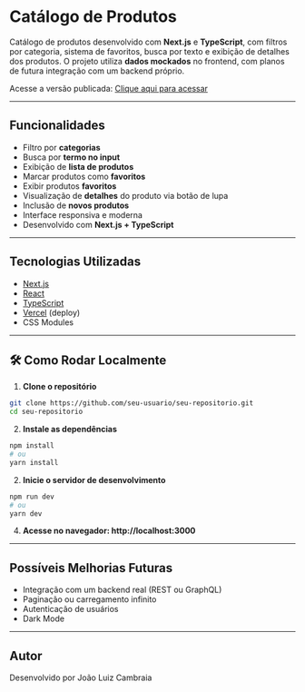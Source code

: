 # Catálogo de Produtos

Catálogo de produtos desenvolvido com **Next.js** e **TypeScript**, com filtros por categoria, sistema de favoritos, busca por texto e exibição de detalhes dos produtos. O projeto utiliza **dados mockados** no frontend, com planos de futura integração com um backend próprio.

Acesse a versão publicada: [Clique aqui para acessar](https://product-catalog-pink.vercel.app/)

---

## Funcionalidades

- Filtro por **categorias**
- Busca por **termo no input**
- Exibição de **lista de produtos**
- Marcar produtos como **favoritos**
- Exibir produtos **favoritos**
- Visualização de **detalhes** do produto via botão de lupa
- Inclusão de **novos produtos**
- Interface responsiva e moderna
- Desenvolvido com **Next.js + TypeScript**

---

## Tecnologias Utilizadas

- [Next.js](https://nextjs.org/)
- [React](https://reactjs.org/)
- [TypeScript](https://www.typescriptlang.org/)
- [Vercel](https://vercel.com/) (deploy)
- CSS Modules

---

## 🛠️ Como Rodar Localmente

1. **Clone o repositório**

```bash
git clone https://github.com/seu-usuario/seu-repositorio.git
cd seu-repositorio
```

2. **Instale as dependências**

```bash
npm install
# ou
yarn install
```

2. **Inicie o servidor de desenvolvimento**

```bash
npm run dev
# ou
yarn dev
```

4. **Acesse no navegador: http://localhost:3000**

---

## Possíveis Melhorias Futuras

- Integração com um backend real (REST ou GraphQL)
- Paginação ou carregamento infinito
- Autenticação de usuários
- Dark Mode

---

## Autor

Desenvolvido por João Luiz Cambraia
